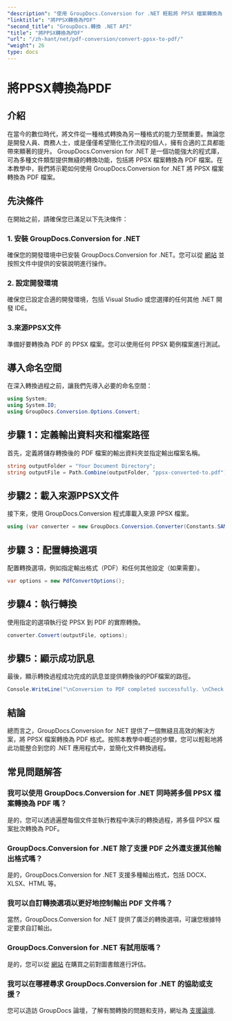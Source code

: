 ```yaml
---
"description": "使用 GroupDocs.Conversion for .NET 輕鬆將 PPSX 檔案轉換為 PDF 格式。使用這個強大的 .NET 程式庫簡化您的文件工作流程。"
"linktitle": "將PPSX轉換為PDF"
"second_title": "GroupDocs.轉換 .NET API"
"title": "將PPSX轉換為PDF"
"url": "/zh-hant/net/pdf-conversion/convert-ppsx-to-pdf/"
"weight": 26
type: docs
---
```

# 將PPSX轉換為PDF

## 介紹
在當今的數位時代，將文件從一種格式轉換為另一種格式的能力至關重要。無論您是開發人員、商務人士，或是僅僅希望簡化工作流程的個人，擁有合適的工具都能帶來顯著的提升。 GroupDocs.Conversion for .NET 是一個功能強大的程式庫，可為多種文件類型提供無縫的轉換功能，包括將 PPSX 檔案轉換為 PDF 檔案。在本教學中，我們將示範如何使用 GroupDocs.Conversion for .NET 將 PPSX 檔案轉換為 PDF 檔案。
## 先決條件
在開始之前，請確保您已滿足以下先決條件：
### 1. 安裝 GroupDocs.Conversion for .NET
確保您的開發環境中已安裝 GroupDocs.Conversion for .NET。您可以從 [網站](https://releases.groupdocs.com/conversion/net/) 並按照文件中提供的安裝說明進行操作。
### 2. 設定開發環境
確保您已設定合適的開發環境，包括 Visual Studio 或您選擇的任何其他 .NET 開發 IDE。
### 3.來源PPSX文件
準備好要轉換為 PDF 的 PPSX 檔案。您可以使用任何 PPSX 範例檔案進行測試。

## 導入命名空間
在深入轉換過程之前，讓我們先導入必要的命名空間：

```csharp
using System;
using System.IO;
using GroupDocs.Conversion.Options.Convert;
```

## 步驟 1：定義輸出資料夾和檔案路徑
首先，定義將儲存轉換後的 PDF 檔案的輸出資料夾並指定輸出檔案名稱。
```csharp
string outputFolder = "Your Document Directory";
string outputFile = Path.Combine(outputFolder, "ppsx-converted-to.pdf");
```
## 步驟2：載入來源PPSX文件
接下來，使用 GroupDocs.Conversion 程式庫載入來源 PPSX 檔案。
```csharp
using (var converter = new GroupDocs.Conversion.Converter(Constants.SAMPLE_PPSX))
```
## 步驟 3：配置轉換選項
配置轉換選項，例如指定輸出格式（PDF）和任何其他設定（如果需要）。
```csharp
var options = new PdfConvertOptions();
```
## 步驟4：執行轉換
使用指定的選項執行從 PPSX 到 PDF 的實際轉換。
```csharp
converter.Convert(outputFile, options);
```
## 步驟5：顯示成功訊息
最後，顯示轉換過程成功完成的訊息並提供轉換後的PDF檔案的路徑。
```csharp
Console.WriteLine("\nConversion to PDF completed successfully. \nCheck output in {0}", outputFolder);
```

## 結論
總而言之，GroupDocs.Conversion for .NET 提供了一個無縫且高效的解決方案，將 PPSX 檔案轉換為 PDF 格式。按照本教學中概述的步驟，您可以輕鬆地將此功能整合到您的 .NET 應用程式中，並簡化文件轉換過程。
## 常見問題解答
### 我可以使用 GroupDocs.Conversion for .NET 同時將多個 PPSX 檔案轉換為 PDF 嗎？
是的，您可以透過遍歷每個文件並執行教程中演示的轉換過程，將多個 PPSX 檔案批次轉換為 PDF。
### GroupDocs.Conversion for .NET 除了支援 PDF 之外還支援其他輸出格式嗎？
是的，GroupDocs.Conversion for .NET 支援多種輸出格式，包括 DOCX、XLSX、HTML 等。
### 我可以自訂轉換選項以更好地控制輸出 PDF 文件嗎？
當然，GroupDocs.Conversion for .NET 提供了廣泛的轉換選項，可讓您根據特定要求自訂輸出。
### GroupDocs.Conversion for .NET 有試用版嗎？
是的，您可以從 [網站](https://releases.groupdocs.com/) 在購買之前對圖書館進行評估。
### 我可以在哪裡尋求 GroupDocs.Conversion for .NET 的協助或支援？
您可以造訪 GroupDocs 論壇，了解有關轉換的問題和支持，網址為 [支援論壇](https://forum。groupdocs.com/c/conversion/11).